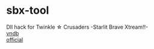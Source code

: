 # sbx-tool

Dll hack for Twinkle ☆ Crusaders -Starlit Brave Xtream!!-  
[vndb](https://vndb.org/v5937)  
[official](https://lillian.jp/kurukuru2/sbx.html)
